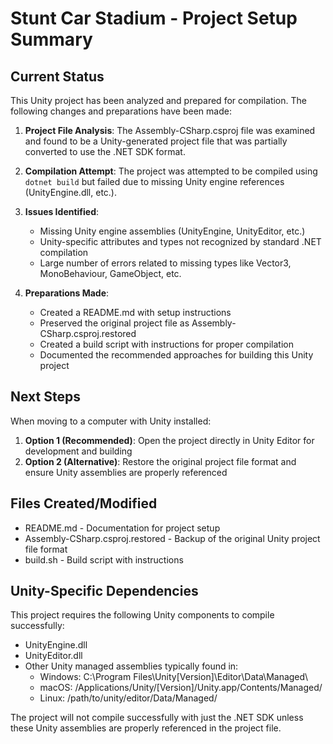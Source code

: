 # Stunt Car Stadium - Project Setup Summary

## Current Status

This Unity project has been analyzed and prepared for compilation. The following changes and preparations have been made:

1. **Project File Analysis**: The Assembly-CSharp.csproj file was examined and found to be a Unity-generated project file that was partially converted to use the .NET SDK format.

2. **Compilation Attempt**: The project was attempted to be compiled using `dotnet build` but failed due to missing Unity engine references (UnityEngine.dll, etc.).

3. **Issues Identified**:
   - Missing Unity engine assemblies (UnityEngine, UnityEditor, etc.)
   - Unity-specific attributes and types not recognized by standard .NET compilation
   - Large number of errors related to missing types like Vector3, MonoBehaviour, GameObject, etc.

4. **Preparations Made**:
   - Created a README.md with setup instructions
   - Preserved the original project file as Assembly-CSharp.csproj.restored
   - Created a build script with instructions for proper compilation
   - Documented the recommended approaches for building this Unity project

## Next Steps

When moving to a computer with Unity installed:

1. **Option 1 (Recommended)**: Open the project directly in Unity Editor for development and building
2. **Option 2 (Alternative)**: Restore the original project file format and ensure Unity assemblies are properly referenced

## Files Created/Modified

- README.md - Documentation for project setup
- Assembly-CSharp.csproj.restored - Backup of the original Unity project file format
- build.sh - Build script with instructions

## Unity-Specific Dependencies

This project requires the following Unity components to compile successfully:
- UnityEngine.dll
- UnityEditor.dll
- Other Unity managed assemblies typically found in:
  - Windows: C:\Program Files\Unity\[Version]\Editor\Data\Managed\
  - macOS: /Applications/Unity/[Version]/Unity.app/Contents/Managed/
  - Linux: /path/to/unity/editor/Data/Managed/

The project will not compile successfully with just the .NET SDK unless these Unity assemblies are properly referenced in the project file.